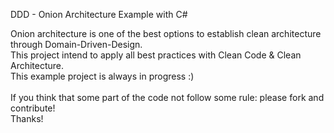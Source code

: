 DDD - Onion Architecture Example with C# 

Onion architecture is one of the best options to establish clean architecture through Domain-Driven-Design. <br>
This project intend to apply all best practices with Clean Code & Clean Architecture.<br>
This example project is always in progress :)<br><br>
If you think that some part of the code not follow some rule: please fork and contribute!<br>
Thanks!

